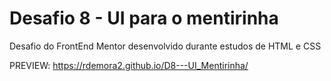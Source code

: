 # Desafio 8 - UI para o mentirinha
Desafio do FrontEnd Mentor desenvolvido durante estudos de HTML e CSS

PREVIEW:
https://rdemora2.github.io/D8---UI_Mentirinha/
